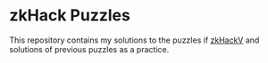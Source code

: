 # zkHack Puzzles

This repository contains my solutions to the puzzles if [zkHackV](https://zkhack.dev/zkhackV/) and solutions of previous puzzles as a practice.
